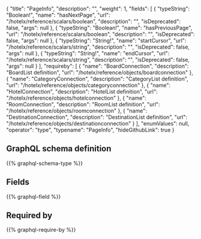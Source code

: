 {
  "title": "PageInfo",
  "description": "",
  "weight": 1,
  "fields": [
    {
      "typeString": "Boolean!",
      "name": "hasNextPage",
      "url": "/hotelx/reference/scalars/boolean",
      "description": "",
      "isDeprecated": false,
      "args": null
    },
    {
      "typeString": "Boolean!",
      "name": "hasPreviousPage",
      "url": "/hotelx/reference/scalars/boolean",
      "description": "",
      "isDeprecated": false,
      "args": null
    },
    {
      "typeString": "String!",
      "name": "startCursor",
      "url": "/hotelx/reference/scalars/string",
      "description": "",
      "isDeprecated": false,
      "args": null
    },
    {
      "typeString": "String!",
      "name": "endCursor",
      "url": "/hotelx/reference/scalars/string",
      "description": "",
      "isDeprecated": false,
      "args": null
    }
  ],
  "requireby": [
    {
      "name": "BoardConnection",
      "description": "BoardList definition",
      "url": "/hotelx/reference/objects/boardconnection"
    },
    {
      "name": "CategoryConnection",
      "description": "CategoryList definition",
      "url": "/hotelx/reference/objects/categoryconnection"
    },
    {
      "name": "HotelConnection",
      "description": "HotelList definition",
      "url": "/hotelx/reference/objects/hotelconnection"
    },
    {
      "name": "RoomConnection",
      "description": "RoomList definition",
      "url": "/hotelx/reference/objects/roomconnection"
    },
    {
      "name": "DestinationConnection",
      "description": "DestinationList definition",
      "url": "/hotelx/reference/objects/destinationconnection"
    }
  ],
  "enumValues": null,
  "operator": "type",
  "typename": "PageInfo",
  "hideGithubLink": true
}
## GraphQL schema definition

{{% graphql-schema-type %}}

## Fields

{{% graphql-field %}}

## Required by

{{% graphql-require-by %}}
